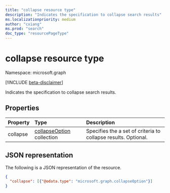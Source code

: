 ```yaml
---
title: "collapse resource type"
description: "Indicates the specification to collapse search results"
ms.localizationpriority: medium
author: "cxiang"
ms.prod: "search"
doc_type: "resourcePageType"
---
```


# collapse resource type

Namespace: microsoft.graph

[!INCLUDE [beta-disclaimer](../../includes/beta-disclaimer.md)]

Indicates the specification to collapse search results.

## Properties

| Property     | Type        | Description |
|:-------------|:------------|:------------|
|collapse|[collapseOption](collapseOption.md) collection|Specifies the a set of criteria to collapse results. Optional.|

## JSON representation

The following is a JSON representation of the resource.

<!-- {
  "blockType": "resource",
  "optionalProperties": [

  ],
  "@odata.type": "microsoft.graph.collapse",
  "baseType": null
}-->

```json
{
  "collapse": [{"@odata.type": "microsoft.graph.collapseOption"}]
}
```

<!-- uuid: 16cd6b66-4b1a-43a1-adaf-3a886856ed98
2019-02-04 14:57:30 UTC -->
<!-- {
  "type": "#page.annotation",
  "description": "collapse resource",
  "keywords": "",
  "section": "documentation",
  "tocPath": ""
}-->